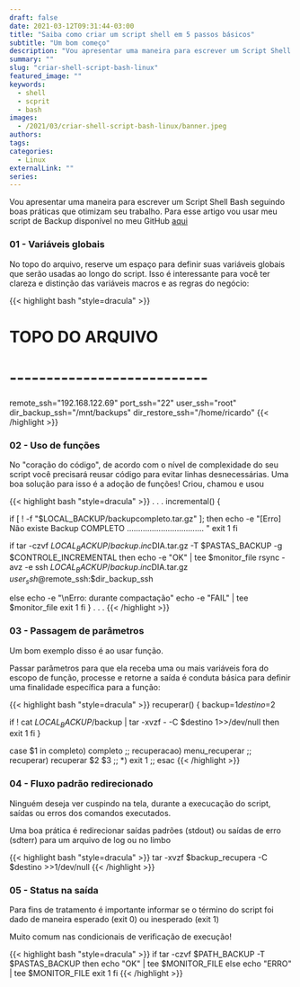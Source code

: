 ```yaml
--- 
draft: false
date: 2021-03-12T09:31:44-03:00
title: "Saiba como criar um script shell em 5 passos básicos"
subtitle: "Um bom começo"
description: "Vou apresentar uma maneira para escrever um Script Shell Bash seguindo boas práticas que otimizam seu trabalho"
summary: ""
slug: "criar-shell-script-bash-linux"
featured_image: ""
keywords:
  - shell
  - scprit
  - bash
images:
  - /2021/03/criar-shell-script-bash-linux/banner.jpeg
authors:
tags:
categories: 
  - Linux
externalLink: ""
series:
---
```


Vou apresentar uma maneira para escrever um Script Shell Bash seguindo boas práticas que otimizam seu trabalho. Para
esse artigo vou usar meu script de Backup disponível no meu GitHub 
[aqui](https://github.com/ricardoferreiracosta08/backup_restore-full-incr-dif_script_shell)

### 01 - Variáveis globais

No topo do arquivo, reserve um espaço para definir suas variáveis globais que serão usadas ao longo do script. 
Isso é interessante para você ter clareza e distinção das variáveis macros e as regras do negócio:

{{< highlight bash "style=dracula" >}}
# TOPO DO ARQUIVO
# ---------------------------
remote_ssh="192.168.122.69"
port_ssh="22"
user_ssh="root"
dir_backup_ssh="/mnt/backups"
dir_restore_ssh="/home/ricardo"
{{< /highlight >}}

### 02 - Uso de funções

No "coração do código", de acordo com o nível de complexidade do seu script você precisará reusar código para evitar linhas desnecessárias.
Uma boa solução para isso é a adoção de funções! Criou, chamou e usou

{{< highlight bash "style=dracula" >}}
.
.
.
incremental()
{
 
 if [ ! -f "$LOCAL_BACKUP/backupcompleto.tar.gz" ]; then
   echo -e "[Erro] Não existe Backup COMPLETO .................................. " 
   exit 1
 fi


 if tar -czvf $LOCAL_BACKUP/backup.inc$DIA.tar.gz -T $PASTAS_BACKUP -g $CONTROLE_INCREMENTAL 
 then
  echo -e "OK" | tee $monitor_file 
  rsync -avz -e ssh $LOCAL_BACKUP/backup.inc$DIA.tar.gz $user_ssh@$remote_ssh:$dir_backup_ssh 
 
 else
  echo -e "\nErro: durante compactação" 
  echo -e "FAIL" | tee $monitor_file
  exit 1
 fi
}
.
.
.
{{< /highlight >}}

### 03 - Passagem de parâmetros

Um bom exemplo disso é ao usar função.

Passar parâmetros para que ela receba uma ou mais variáveis fora do escopo de função, processe e retorne a saída é 
conduta básica para definir uma finalidade específica para a função:

{{< highlight bash "style=dracula" >}}
recuperar()
{
  backup=$1
  destino=$2

  if ! cat $LOCAL_BACKUP/$backup | tar -xvzf - -C $destino 1>>/dev/null 
  then
    exit 1
  fi
}

case $1 in
completo) completo ;;
recuperacao) menu_recuperar ;;
recuperar) recuperar $2 $3 ;;
*) exit 1 ;;
esac
{{< /highlight >}}

### 04 - Fluxo padrão redirecionado

Ninguém deseja ver cuspindo na tela, durante a execucação do script, saídas ou erros dos comandos executados.

Uma boa prática é redirecionar saídas padrões (stdout) ou saídas de erro (sdterr) para um arquivo de log ou no limbo

{{< highlight bash "style=dracula" >}}
tar -xvzf $backup_recupera -C $destino  >>1/dev/null
{{< /highlight >}}

### 05 - Status na saída

Para fins de tratamento é importante informar se o término do script foi dado de maneira esperado (exit 0) ou inesperado 
(exit 1)

Muito comum nas condicionais de verificação de execução!

{{< highlight bash "style=dracula" >}}
if tar -czvf $PATH_BACKUP -T $PASTAS_BACKUP 
   then
     echo "OK" | tee $MONITOR_FILE
   else
     echo "ERRO" | tee  $MONITOR_FILE
     exit 1
fi
{{< /highlight >}}
